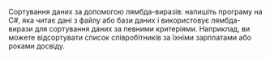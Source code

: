 Сортування даних за допомогою лямбда-виразів: напишіть програму на C#, яка читає дані з файлу або бази даних і використовує лямбда-вирази для сортування даних за певними критеріями. Наприклад, ви можете відсортувати список співробітників за їхніми зарплатами або роками досвіду.
